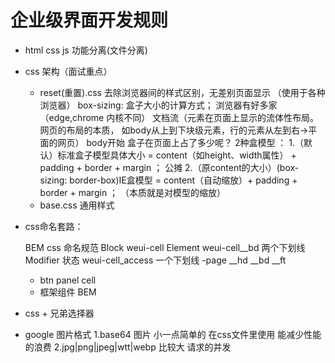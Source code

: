 # 企业级界面开发规则

- html css js 功能分离(文件分离)
- css 架构（面试重点）
    - reset(重置).css
        去除浏览器间的样式区别，无差别页面显示 （使用于各种浏览器） 
        box-sizing: 盒子大小的计算方式；
        浏览器有好多家（edge,chrome 内核不同）
        文档流（元素在页面上显示的流体性布局。网页的布局的本质，
            如body从上到下块级元素，行的元素从左到右->平面的网页） body开始
        盒子在页面上占了多少呢？
        2种盒模型 ：
            1.（默认）标准盒子模型具体大小 = content（如height、width属性） +  padding + border + margin ；
            公摊
            2.（原content的大小）(box-sizing: border-box)IE盒模型 = content（自动缩放）+ padding + border + margin  ； （本质就是对模型的缩放）
    - base.css 通用样式
- css命名套路：

    BEM css 命名规范 
        Block weui-cell
        Element weui-cell__bd 两个下划线
        Modifier 状态  weui-cell_access 一个下划线
    -page
        __hd __bd __ft
    - btn panel cell
    - 框架组件 BEM
- css + 兄弟选择器
- google 图片格式
    1.base64 图片 小一点简单的  在css文件里使用 能减少性能的浪费
    2.jpg|png|jpeg|wtt|webp     比较大 请求的并发
